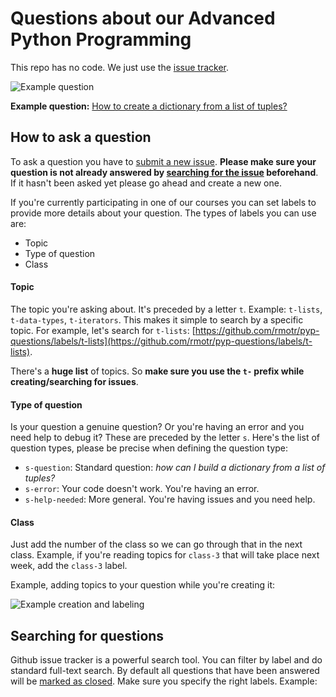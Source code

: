 # Questions about our Advanced Python Programming

This repo has no code. We just use the [issue tracker](https://github.com/rmotr/pyp-questions/issues).

![Example question](https://cloud.githubusercontent.com/assets/872296/11227477/f9c0f846-8d64-11e5-825a-1cc1024ed08c.png)

**Example question:** [How to create a dictionary from a list of tuples?](https://github.com/rmotr/pyp-questions/issues/1)

## How to ask a question

To ask a question you have to [submit a new issue](https://github.com/rmotr/pyp-questions/issues/new). **Please make sure your question is not already answered by [searching for the issue](#searching-for-questions) beforehand**. If it hasn't been asked yet please go ahead and create a new one.

If you're currently participating in one of our courses you can set labels to provide more details about your question. The types of labels you can use are:

 * Topic
 * Type of question
 * Class

#### Topic

The topic you're asking about. It's preceded by a letter `t`. Example: `t-lists`, `t-data-types`, `t-iterators`.
This makes it simple to search by a specific topic. For example, let's search for `t-lists`: [https://github.com/rmotr/pyp-questions/labels/t-lists](https://github.com/rmotr/pyp-questions/labels/t-lists).

There's a **huge list** of topics. So **make sure you use the `t-` prefix while creating/searching for issues**.

#### Type of question

Is your question a genuine question? Or you're having an error and you need help to debug it? These are preceded by the letter `s`. Here's the list of question types, please be precise when defining the question type:

  * `s-question`: Standard question: _how can I build a dictionary from a list of tuples?_
  * `s-error`: Your code doesn't work. You're having an error.
  * `s-help-needed`: More general. You're having issues and you need help.

#### Class

Just add the number of the class so we can go through that in the next class. Example, if you're reading topics for `class-3` that will take place next week, add the `class-3` label.

Example, adding topics to your question while you're creating it:

![Example creation and labeling](https://cloud.githubusercontent.com/assets/872296/11227509/2ab3aa52-8d65-11e5-8b5e-c4ad77469906.png)

## Searching for questions

Github issue tracker is a powerful search tool. You can filter by label and do standard full-text search. By default all questions that have been answered will be [marked as closed](https://github.com/rmotr/pyp-questions/issues?q=is%3Aissue+is%3Aclosed).
Make sure you specify the right labels. Example:

